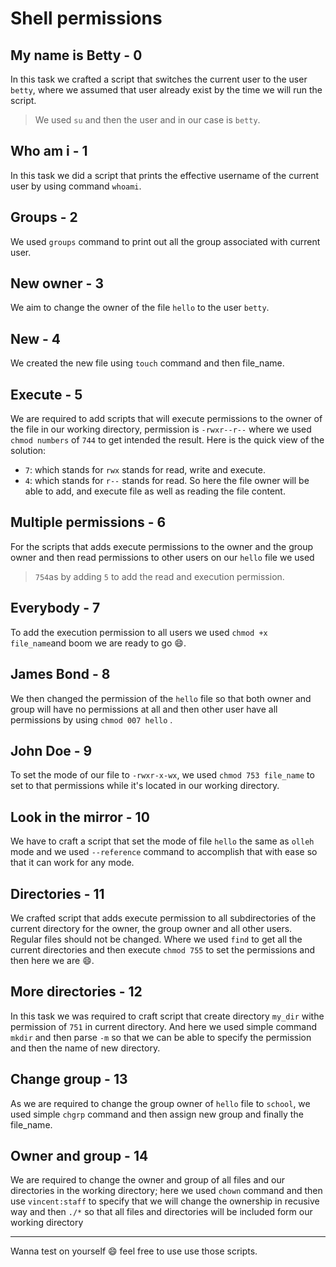 # Shell permissions

## My name is Betty - 0
In this task we crafted a script that switches the current user to the user `betty`, where we assumed that user already exist by the time we will run the script.
> We used `su` and then the user and in our case is `betty`.

## Who am i - 1
In this task we did a script that prints the effective username of the current user by using command `whoami`.

## Groups - 2
We used `groups` command to print out all the group associated with current user.

## New owner - 3
We aim to change the owner of the file `hello` to the user `betty`.

## New - 4
We created the new file using `touch` command and then file_name.

## Execute - 5
We are required to add scripts that will execute permissions to the owner of the file in our working directory, permission is `-rwxr--r--` where we used `chmod numbers` of `744` to get intended the result. Here is the quick view of the solution:
- `7`: which stands for `rwx` stands for read, write and execute.
- `4`: which stands for `r--` stands for read.
So here the file owner will be able to add, and execute file as well as reading the file content.

## Multiple permissions - 6
For the scripts that adds execute permissions to the owner and the group owner and then read permissions to other users on our `hello` file we used 
> `754`as by adding `5` to add the read and execution permission.
## Everybody - 7
To add the execution permission to all users we used `chmod +x file_name`and boom we are ready to go :smile:.
## James Bond - 8
We then changed the permission of the `hello` file so that both owner and group will have no permissions at all and then other user have all permissions by using `chmod 007 hello` .

## John Doe - 9
To set the mode of our file to `-rwxr-x-wx`, we used `chmod 753 file_name` to set to that permissions while it's located in our working directory.

## Look in the mirror - 10
We have to craft a script that set the mode of file `hello` the same as `olleh` mode and we used `--reference` command to  accomplish that with ease so that it can work for any mode.

## Directories - 11
We crafted script that adds execute permission to all subdirectories of the current directory for the owner, the group owner and all other users. Regular files should not be changed.
Where we used `find` to get all the current directories and then execute `chmod 755` to set the permissions and then here we are :smile:.

## More directories - 12
In this task we was required to craft script that create directory `my_dir` withe permission of `751` in current directory. And here we used simple command `mkdir` and then parse `-m` so that we can be able to specify the permission and then the name of new directory.

## Change group - 13
As we are required to change the group owner of `hello` file to `school`, we used simple `chgrp` command and then assign new group and finally the file_name.

## Owner and group - 14
We are required to change the owner and group of all files and our directories in the working directory; here we used `chown` command and then use `vincent:staff` to specify that we will change the ownership in recusive way and then `./*` so that all files and directories will be included  form our working directory

---
Wanna test on yourself :smile: feel free to use use those scripts.
